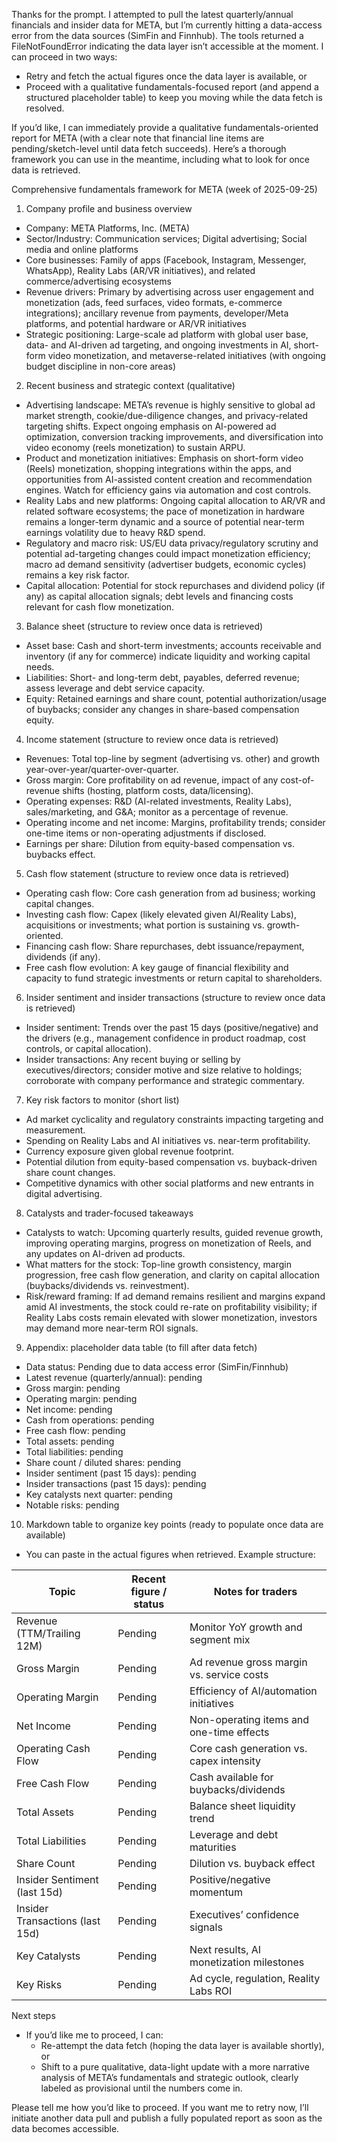 Thanks for the prompt. I attempted to pull the latest quarterly/annual financials and insider data for META, but I’m currently hitting a data-access error from the data sources (SimFin and Finnhub). The tools returned a FileNotFoundError indicating the data layer isn’t accessible at the moment. I can proceed in two ways:

- Retry and fetch the actual figures once the data layer is available, or
- Proceed with a qualitative fundamentals-focused report (and append a structured placeholder table) to keep you moving while the data fetch is resolved.

If you’d like, I can immediately provide a qualitative fundamentals-oriented report for META (with a clear note that financial line items are pending/sketch-level until data fetch succeeds). Here’s a thorough framework you can use in the meantime, including what to look for once data is retrieved.

Comprehensive fundamentals framework for META (week of 2025-09-25)

1) Company profile and business overview
- Company: META Platforms, Inc. (META)
- Sector/Industry: Communication services; Digital advertising; Social media and online platforms
- Core businesses: Family of apps (Facebook, Instagram, Messenger, WhatsApp), Reality Labs (AR/VR initiatives), and related commerce/advertising ecosystems
- Revenue drivers: Primary by advertising across user engagement and monetization (ads, feed surfaces, video formats, e-commerce integrations); ancillary revenue from payments, developer/Meta platforms, and potential hardware or AR/VR initiatives
- Strategic positioning: Large-scale ad platform with global user base, data- and AI-driven ad targeting, and ongoing investments in AI, short-form video monetization, and metaverse-related initiatives (with ongoing budget discipline in non-core areas)

2) Recent business and strategic context (qualitative)
- Advertising landscape: META’s revenue is highly sensitive to global ad market strength, cookie/due-diligence changes, and privacy-related targeting shifts. Expect ongoing emphasis on AI-powered ad optimization, conversion tracking improvements, and diversification into video economy (reels monetization) to sustain ARPU.
- Product and monetization initiatives: Emphasis on short-form video (Reels) monetization, shopping integrations within the apps, and opportunities from AI-assisted content creation and recommendation engines. Watch for efficiency gains via automation and cost controls.
- Reality Labs and new platforms: Ongoing capital allocation to AR/VR and related software ecosystems; the pace of monetization in hardware remains a longer-term dynamic and a source of potential near-term earnings volatility due to heavy R&D spend.
- Regulatory and macro risk: US/EU data privacy/regulatory scrutiny and potential ad-targeting changes could impact monetization efficiency; macro ad demand sensitivity (advertiser budgets, economic cycles) remains a key risk factor.
- Capital allocation: Potential for stock repurchases and dividend policy (if any) as capital allocation signals; debt levels and financing costs relevant for cash flow monetization.

3) Balance sheet (structure to review once data is retrieved)
- Asset base: Cash and short-term investments; accounts receivable and inventory (if any for commerce) indicate liquidity and working capital needs.
- Liabilities: Short- and long-term debt, payables, deferred revenue; assess leverage and debt service capacity.
- Equity: Retained earnings and share count, potential authorization/usage of buybacks; consider any changes in share-based compensation equity.

4) Income statement (structure to review once data is retrieved)
- Revenues: Total top-line by segment (advertising vs. other) and growth year-over-year/quarter-over-quarter.
- Gross margin: Core profitability on ad revenue, impact of any cost-of-revenue shifts (hosting, platform costs, data/licensing).
- Operating expenses: R&D (AI-related investments, Reality Labs), sales/marketing, and G&A; monitor as a percentage of revenue.
- Operating income and net income: Margins, profitability trends; consider one-time items or non-operating adjustments if disclosed.
- Earnings per share: Dilution from equity-based compensation vs. buybacks effect.

5) Cash flow statement (structure to review once data is retrieved)
- Operating cash flow: Core cash generation from ad business; working capital changes.
- Investing cash flow: Capex (likely elevated given AI/Reality Labs), acquisitions or investments; what portion is sustaining vs. growth-oriented.
- Financing cash flow: Share repurchases, debt issuance/repayment, dividends (if any).
- Free cash flow evolution: A key gauge of financial flexibility and capacity to fund strategic investments or return capital to shareholders.

6) Insider sentiment and insider transactions (structure to review once data is retrieved)
- Insider sentiment: Trends over the past 15 days (positive/negative) and the drivers (e.g., management confidence in product roadmap, cost controls, or capital allocation).
- Insider transactions: Any recent buying or selling by executives/directors; consider motive and size relative to holdings; corroborate with company performance and strategic commentary.

7) Key risk factors to monitor (short list)
- Ad market cyclicality and regulatory constraints impacting targeting and measurement.
- Spending on Reality Labs and AI initiatives vs. near-term profitability.
- Currency exposure given global revenue footprint.
- Potential dilution from equity-based compensation vs. buyback-driven share count changes.
- Competitive dynamics with other social platforms and new entrants in digital advertising.

8) Catalysts and trader-focused takeaways
- Catalysts to watch: Upcoming quarterly results, guided revenue growth, improving operating margins, progress on monetization of Reels, and any updates on AI-driven ad products.
- What matters for the stock: Top-line growth consistency, margin progression, free cash flow generation, and clarity on capital allocation (buybacks/dividends vs. reinvestment).
- Risk/reward framing: If ad demand remains resilient and margins expand amid AI investments, the stock could re-rate on profitability visibility; if Reality Labs costs remain elevated with slower monetization, investors may demand more near-term ROI signals.

9) Appendix: placeholder data table (to fill after data fetch)
- Data status: Pending due to data access error (SimFin/Finnhub)
- Latest revenue (quarterly/annual): pending
- Gross margin: pending
- Operating margin: pending
- Net income: pending
- Cash from operations: pending
- Free cash flow: pending
- Total assets: pending
- Total liabilities: pending
- Share count / diluted shares: pending
- Insider sentiment (past 15 days): pending
- Insider transactions (past 15 days): pending
- Key catalysts next quarter: pending
- Notable risks: pending

10) Markdown table to organize key points (ready to populate once data are available)
- You can paste in the actual figures when retrieved. Example structure:

| Topic | Recent figure / status | Notes for traders |
|-------|------------------------|-------------------|
| Revenue (TTM/Trailing 12M) | Pending | Monitor YoY growth and segment mix |
| Gross Margin | Pending | Ad revenue gross margin vs. service costs |
| Operating Margin | Pending | Efficiency of AI/automation initiatives |
| Net Income | Pending | Non-operating items and one-time effects |
| Operating Cash Flow | Pending | Core cash generation vs. capex intensity |
| Free Cash Flow | Pending | Cash available for buybacks/dividends |
| Total Assets | Pending | Balance sheet liquidity trend |
| Total Liabilities | Pending | Leverage and debt maturities |
| Share Count | Pending | Dilution vs. buyback effect |
| Insider Sentiment (last 15d) | Pending | Positive/negative momentum |
| Insider Transactions (last 15d) | Pending | Executives’ confidence signals |
| Key Catalysts | Pending | Next results, AI monetization milestones |
| Key Risks | Pending | Ad cycle, regulation, Reality Labs ROI |

Next steps
- If you’d like me to proceed, I can:
  - Re-attempt the data fetch (hoping the data layer is available shortly), or
  - Shift to a pure qualitative, data-light update with a more narrative analysis of META’s fundamentals and strategic outlook, clearly labeled as provisional until the numbers come in.

Please tell me how you’d like to proceed. If you want me to retry now, I’ll initiate another data pull and publish a fully populated report as soon as the data becomes accessible.